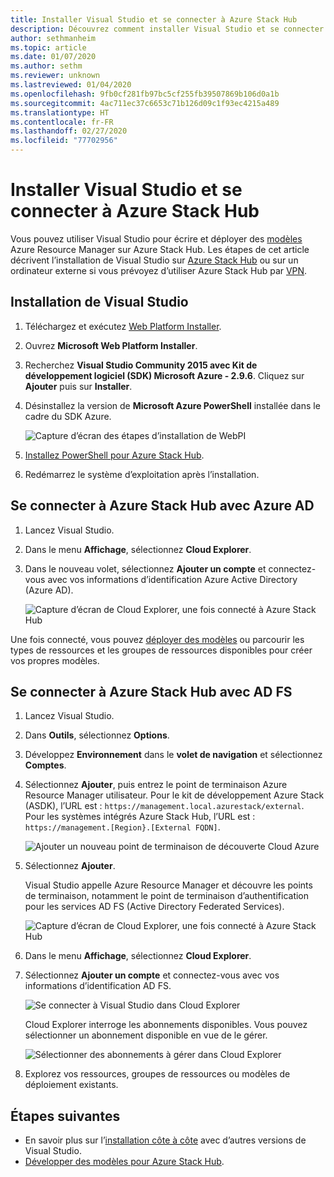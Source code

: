 ```yaml
---
title: Installer Visual Studio et se connecter à Azure Stack Hub
description: Découvrez comment installer Visual Studio et se connecter à Azure Stack Hub.
author: sethmanheim
ms.topic: article
ms.date: 01/07/2020
ms.author: sethm
ms.reviewer: unknown
ms.lastreviewed: 01/04/2020
ms.openlocfilehash: 9fb0cf281fb97bc5cf255fb39507869b106d0a1b
ms.sourcegitcommit: 4ac711ec37c6653c71b126d09c1f93ec4215a489
ms.translationtype: HT
ms.contentlocale: fr-FR
ms.lasthandoff: 02/27/2020
ms.locfileid: "77702956"
---
```

# <a name="install-visual-studio-and-connect-to-azure-stack-hub"></a>Installer Visual Studio et se connecter à Azure Stack Hub

Vous pouvez utiliser Visual Studio pour écrire et déployer des [modèles](azure-stack-arm-templates.md) Azure Resource Manager sur Azure Stack Hub. Les étapes de cet article décrivent l’installation de Visual Studio sur [Azure Stack Hub](../asdk/asdk-connect.md#connect-to-azure-stack-using-rdp) ou sur un ordinateur externe si vous prévoyez d’utiliser Azure Stack Hub par [VPN](../asdk/asdk-connect.md#connect-to-azure-stack-using-vpn).

## <a name="install-visual-studio"></a>Installation de Visual Studio

1. Téléchargez et exécutez [Web Platform Installer](https://www.microsoft.com/web/downloads/platform.aspx).  

2. Ouvrez **Microsoft Web Platform Installer**.

3. Recherchez **Visual Studio Community 2015 avec Kit de développement logiciel (SDK) Microsoft Azure - 2.9.6**. Cliquez sur **Ajouter** puis sur **Installer**.

4. Désinstallez la version de **Microsoft Azure PowerShell** installée dans le cadre du SDK Azure.

    ![Capture d’écran des étapes d’installation de WebPI](./media/azure-stack-install-visual-studio/image1.png)

5. [Installez PowerShell pour Azure Stack Hub](../operator/azure-stack-powershell-install.md).

6. Redémarrez le système d’exploitation après l’installation.

## <a name="connect-to-azure-stack-hub-with-azure-ad"></a>Se connecter à Azure Stack Hub avec Azure AD

1. Lancez Visual Studio.

2. Dans le menu **Affichage**, sélectionnez **Cloud Explorer**.

3. Dans le nouveau volet, sélectionnez **Ajouter un compte** et connectez-vous avec vos informations d’identification Azure Active Directory (Azure AD).  

    ![Capture d’écran de Cloud Explorer, une fois connecté à Azure Stack Hub](./media/azure-stack-install-visual-studio/image2.png)

Une fois connecté, vous pouvez [déployer des modèles](azure-stack-deploy-template-visual-studio.md) ou parcourir les types de ressources et les groupes de ressources disponibles pour créer vos propres modèles.  

## <a name="connect-to-azure-stack-hub-with-ad-fs"></a>Se connecter à Azure Stack Hub avec AD FS

1. Lancez Visual Studio.

2. Dans **Outils**, sélectionnez **Options**.

3. Développez **Environnement** dans le **volet de navigation** et sélectionnez **Comptes**.

4. Sélectionnez **Ajouter**, puis entrez le point de terminaison Azure Resource Manager utilisateur. Pour le kit de développement Azure Stack (ASDK), l’URL est : `https://management.local.azurestack/external`.  Pour les systèmes intégrés Azure Stack Hub, l’URL est : `https://management.[Region}.[External FQDN]`.

    ![Ajouter un nouveau point de terminaison de découverte Cloud Azure](./media/azure-stack-install-visual-studio/image5.png)

5. Sélectionnez **Ajouter**.  

    Visual Studio appelle Azure Resource Manager et découvre les points de terminaison, notamment le point de terminaison d’authentification pour les services AD FS (Active Directory Federated Services).

    ![Capture d’écran de Cloud Explorer, une fois connecté à Azure Stack Hub](./media/azure-stack-install-visual-studio/image6.png)

6. Dans le menu **Affichage**, sélectionnez **Cloud Explorer**.

7. Sélectionnez **Ajouter un compte** et connectez-vous avec vos informations d’identification AD FS.  

    ![Se connecter à Visual Studio dans Cloud Explorer](./media/azure-stack-install-visual-studio/image7.png)

    Cloud Explorer interroge les abonnements disponibles. Vous pouvez sélectionner un abonnement disponible en vue de le gérer.

    ![Sélectionner des abonnements à gérer dans Cloud Explorer](./media/azure-stack-install-visual-studio/image8.png)

8. Explorez vos ressources, groupes de ressources ou modèles de déploiement existants.

## <a name="next-steps"></a>Étapes suivantes

- En savoir plus sur l’[installation côte à côte](/visualstudio/install/install-visual-studio-versions-side-by-side) avec d’autres versions de Visual Studio.
- [Développer des modèles pour Azure Stack Hub](azure-stack-develop-templates.md).
